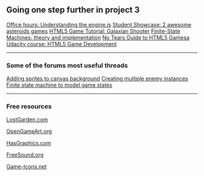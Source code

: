 ## Going one step further in project 3

<a href="https://plus.google.com/u/0/events/cupbs3pbne7qkuqok4g0ldhntic?authkey=COGW25b5jbv3-AE" target="_blank">
Office hours: Understanding the engine.js</a>

<a href="https://plus.google.com/u/0/events/cvfrgjulepond4pkkm1f3i8k820?authkey=CInxl-y4prCf2QE" target="_blank">
Student Showcase: 2 awesome asteroids games</a>

<a href="http://www.html5gamedevelopment.com/html5-game-tutorials/2013-06-5-part-html5-game-tutorial-galaxian-shooter" target="_blank">
HTML5 Game Tutorial: Galaxian Shooter</a>

<a href="http://gamedevelopment.tutsplus.com/tutorials/finite-state-machines-theory-and-implementation--gamedev-11867" target="_blank">
Finite-State Machines: theory and implementation</a>

<a href="http://www.html5rocks.com/en/tutorials/canvas/notearsgame/" target="_blank">
No Tears Guide to HTML5 Gamesa</a>

<a href="https://www.udacity.com/course/html5-game-development--cs255" target="_blank">
Udacity course: HTML5 Game Development</a>

--------------------------------------------

### Some of the forums most useful threads

<a href="https://discussions.udacity.com/t/adding-sprites-to-canvas-background/28880" target="_blank">
Adding sprites to canvas background</a>

<a href="https://discussions.udacity.com/t/creating-multiple-enemy-instances/29406" target="_blank">
Creating multiple enemy instances</a>

<a href="https://discussions.udacity.com/t/finite-state-machine-to-model-game-states/21955" target="_blank">
Finite state machine to model game states</a>

---------------------------------------

### Free resources

<a href="http://www.lostgarden.com/" target="_blank">LostGarden.com</a>

<a href="http://opengameart.org/" target="_blank">OpenGameArt.org</a>

<a href="http://hasgraphics.com/" target="_blank">HasGraphics.com</a>

<a href="http://www.freesound.org/" target="_blank">FreeSound.org</a>

<a href="http://game-icons.net/" target="_blank">Game-Icons.net</a>
